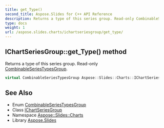 ```yaml
---
title: get_Type()
second_title: Aspose.Slides for C++ API Reference
description: Returns a type of this series group. Read-only CombinableSeriesTypesGroup.
type: docs
weight: 1
url: /aspose.slides.charts/ichartseriesgroup/get_type/
---
```

## IChartSeriesGroup::get_Type() method


Returns a type of this series group. Read-only [CombinableSeriesTypesGroup](../../combinableseriestypesgroup/).

```cpp
virtual CombinableSeriesTypesGroup Aspose::Slides::Charts::IChartSeriesGroup::get_Type()=0
```

## See Also

* Enum [CombinableSeriesTypesGroup](../../combinableseriestypesgroup/)
* Class [IChartSeriesGroup](../)
* Namespace [Aspose::Slides::Charts](../../)
* Library [Aspose.Slides](../../../)